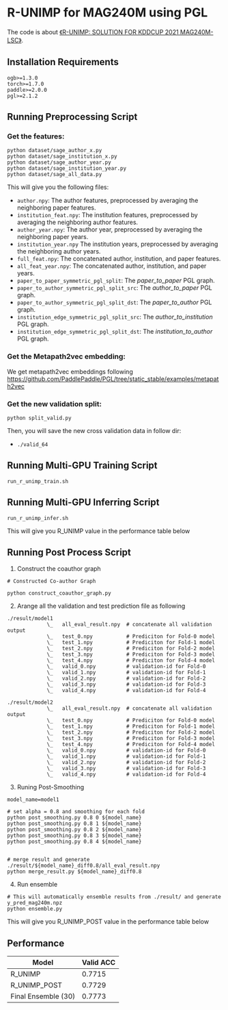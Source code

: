 # R-UNIMP for MAG240M using PGL

The code is about [《R-UNIMP: SOLUTION FOR KDDCUP 2021 MAG240M-LSC》](./R_UniMP__Solution_for_KDDCUP_2021_MAG240M_LSC.pdf). 

## Installation Requirements

```
ogb>=1.3.0
torch>=1.7.0
paddle>=2.0.0
pgl>=2.1.2
```

## Running Preprocessing Script

### Get the features:

```
python dataset/sage_author_x.py
python dataset/sage_institution_x.py
python dataset/sage_author_year.py
python dataset/sage_institution_year.py
python dataset/sage_all_data.py
```

This will give you the following files:

* `author.npy`: The author features, preprocessed by averaging the neighboring paper features.
* `institution_feat.npy`: The institution features, preprocessed by averaging the neighboring author features.
* `author_year.npy`: The author year, preprocessed by averaging the neighboring paper years.
* `institution_year.npy` The institution years, preprocessed by averaging the neighboring author years.
* `full_feat.npy`: The concatenated author, institution, and paper features.
* `all_feat_year.npy`: The concatenated author, institution, and paper years.
* `paper_to_paper_symmetric_pgl_split`: The *paper_to_paper* PGL graph.
* `paper_to_author_symmetric_pgl_split_src`: The *author_to_paper* PGL graph.
* `paper_to_author_symmetric_pgl_split_dst`: The *paper_to_author* PGL graph.
* `institution_edge_symmetric_pgl_split_src`: The *author_to_institution* PGL graph.
* `institution_edge_symmetric_pgl_split_dst`: The *institution_to_author* PGL graph.

### Get the Metapath2vec embedding:

We get metapath2vec embeddings following https://github.com/PaddlePaddle/PGL/tree/static_stable/examples/metapath2vec 

### Get the new validation split:

```
python split_valid.py
```

Then, you will save the new cross validation data in follow dir:
* `./valid_64`

## Running Multi-GPU Training Script

```
run_r_unimp_train.sh
```

## Running Multi-GPU Inferring Script
```
run_r_unimp_infer.sh
```
This will give you R_UNIMP value in the performance table below 

## Running Post Process Script

1. Construct the coauthor graph
```
# Constructed Co-author Graph

python construct_coauthor_graph.py

```

2. Arange all the validation and test prediction file as following  

```
./result/model1
             \_   all_eval_result.npy  # concatenate all validation output
             \_   test_0.npy           # Prediciton for Fold-0 model 
             \_   test_1.npy           # Prediciton for Fold-1 model 
             \_   test_2.npy           # Prediciton for Fold-2 model 
             \_   test_3.npy           # Prediciton for Fold-3 model 
             \_   test_4.npy           # Prediciton for Fold-4 model 
             \_   valid_0.npy          # validation-id for Fold-0
             \_   valid_1.npy          # validation-id for Fold-1
             \_   valid_2.npy          # validation-id for Fold-2
             \_   valid_3.npy          # validation-id for Fold-3
             \_   valid_4.npy          # validation-id for Fold-4

./result/model2
             \_   all_eval_result.npy  # concatenate all validation output
             \_   test_0.npy           # Prediciton for Fold-0 model 
             \_   test_1.npy           # Prediciton for Fold-1 model 
             \_   test_2.npy           # Prediciton for Fold-2 model 
             \_   test_3.npy           # Prediciton for Fold-3 model 
             \_   test_4.npy           # Prediciton for Fold-4 model 
             \_   valid_0.npy          # validation-id for Fold-0
             \_   valid_1.npy          # validation-id for Fold-1
             \_   valid_2.npy          # validation-id for Fold-2
             \_   valid_3.npy          # validation-id for Fold-3
             \_   valid_4.npy          # validation-id for Fold-4
```

3. Runing Post-Smoothing

```
model_name=model1

# set alpha = 0.8 and smoothing for each fold
python post_smoothing.py 0.8 0 ${model_name} 
python post_smoothing.py 0.8 1 ${model_name} 
python post_smoothing.py 0.8 2 ${model_name}
python post_smoothing.py 0.8 3 ${model_name} 
python post_smoothing.py 0.8 4 ${model_name} 


# merge result and generate ./result/${model_name}_diff0.8/all_eval_result.npy
python merge_result.py ${model_name}_diff0.8

```

4. Run ensemble

```
# This will automatically ensemble results from ./result/ and generate y_pred_mag240m.npz 
python ensemble.py
```


This will give you R_UNIMP_POST value in the performance table below 


## Performance

| Model       |  Valid ACC | 
| ----------- | ---------------| 
| R_UNIMP        | 0.7715      | 
| R_UNIMP_POST   | 0.7729      | 
| Final Ensemble (30)| 0.7773      |
